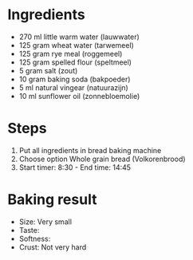 # Ingredients

* 270 ml little warm water (lauwwater)
* 125 gram wheat water (tarwemeel)
* 125 gram rye meal (roggemeel)
* 125 gram spelled flour (speltmeel)
* 5 gram salt (zout)
* 10 gram baking soda (bakpoeder)
* 5 ml natural vingear (natuurazijn)
* 10 ml sunflower oil (zonnebloemolie)

# Steps

1. Put all ingredients in bread baking machine
2. Choose option Whole grain bread (Volkorenbrood)
3. Start timer: 8:30 - End time: 14:45 

# Baking result

* Size: Very small
* Taste: 
* Softness:  
* Crust: Not very hard
